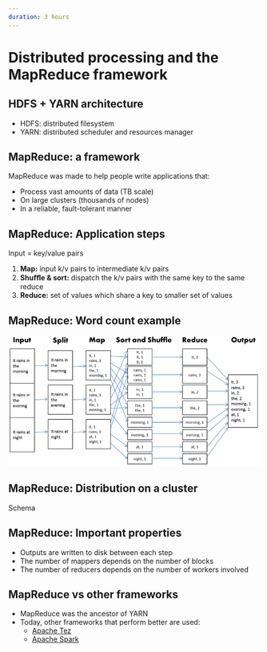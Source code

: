 ```yaml
---
duration: 3 hours
---
```


# Distributed processing and the MapReduce framework

## HDFS + YARN architecture

- HDFS: distributed filesystem
- YARN: distributed scheduler and resources manager

## MapReduce: a framework

MapReduce was made to help people write applications that:

- Process vast amounts of data (TB scale)
- On large clusters (thousands of nodes)
- In a reliable, fault-tolerant manner

## MapReduce: Application steps

Input = key/value pairs

1. **Map:** input k/v pairs to intermediate k/v pairs
2. **Shuﬀle & sort:** dispatch the k/v pairs with the same key to
   the same reduce
3. **Reduce:** set of values which share a key to smaller set of
   values

## MapReduce: Word count example

![MapReduce wordcount](./assets/mapreduce-wordcount.png)

## MapReduce: Distribution on a cluster

Schema

## MapReduce: Important properties

- Outputs are written to disk between each step
- The number of mappers depends on the number of blocks
- The number of reducers depends on the number of
  workers involved

## MapReduce vs other frameworks

- MapReduce was the ancestor of YARN
- Today, other frameworks that perform better are used:
  - [Apache Tez](https://tez.apache.org/)
  - [Apache Spark](https://spark.apache.org/)
